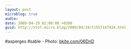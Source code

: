 ```yaml
---
layout: post
microblog: true
audio: 
date: 2009-04-19 02:00:00 +0200
guid: http://xtof.micro.blog/2009/04/19/t1557147434.html
---
```

#asperges #sable - Photo: [bkite.com/06DnD](http://bkite.com/06DnD)
